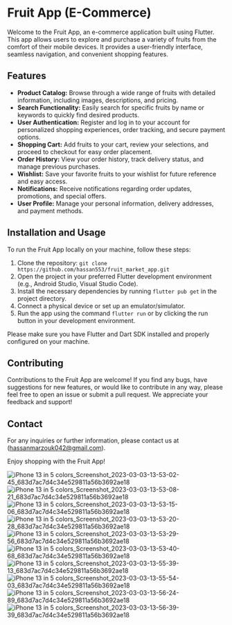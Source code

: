 # Fruit App (E-Commerce)

Welcome to the Fruit App, an e-commerce application built using Flutter. This app allows users to explore and purchase a variety of fruits from the comfort of their mobile devices. It provides a user-friendly interface, seamless navigation, and convenient shopping features.

## Features

- **Product Catalog:** Browse through a wide range of fruits with detailed information, including images, descriptions, and pricing.
- **Search Functionality:** Easily search for specific fruits by name or keywords to quickly find desired products.
- **User Authentication:** Register and log in to your account for personalized shopping experiences, order tracking, and secure payment options.
- **Shopping Cart:** Add fruits to your cart, review your selections, and proceed to checkout for easy order placement.
- **Order History:** View your order history, track delivery status, and manage previous purchases.
- **Wishlist:** Save your favorite fruits to your wishlist for future reference and easy access.
- **Notifications:** Receive notifications regarding order updates, promotions, and special offers.
- **User Profile:** Manage your personal information, delivery addresses, and payment methods.

## Installation and Usage

To run the Fruit App locally on your machine, follow these steps:

1. Clone the repository: `git clone https://github.com/hassan553/fruit_market_app.git`
2. Open the project in your preferred Flutter development environment (e.g., Android Studio, Visual Studio Code).
3. Install the necessary dependencies by running `flutter pub get` in the project directory.
4. Connect a physical device or set up an emulator/simulator.
5. Run the app using the command `flutter run` or by clicking the run button in your development environment.

Please make sure you have Flutter and Dart SDK installed and properly configured on your machine.

## Contributing

Contributions to the Fruit App are welcome! If you find any bugs, have suggestions for new features, or would like to contribute in any way, please feel free to open an issue or submit a pull request. We appreciate your feedback and support!

## Contact

For any inquiries or further information, please contact us at (hassanmarzouk042@gmail.com).

Enjoy shopping with the Fruit App!

![iPhone 13 in 5 colors_Screenshot_2023-03-03-13-53-02-45_683d7ac7d4c34e529811a56b3692ae18](https://user-images.githubusercontent.com/74131893/232624332-10892a42-8698-4a7d-829e-1bfb1f231c5e.png)
![iPhone 13 in 5 colors_Screenshot_2023-03-03-13-53-08-21_683d7ac7d4c34e529811a56b3692ae18](https://user-images.githubusercontent.com/74131893/232624349-c75552ac-f732-4e7f-b9ca-1b56510db1ef.png)
![iPhone 13 in 5 colors_Screenshot_2023-03-03-13-53-15-06_683d7ac7d4c34e529811a56b3692ae18](https://user-images.githubusercontent.com/74131893/232624358-2d249490-6441-4dd8-a499-bcd2f50eb9fa.png)
![iPhone 13 in 5 colors_Screenshot_2023-03-03-13-53-20-28_683d7ac7d4c34e529811a56b3692ae18](https://user-images.githubusercontent.com/74131893/232624364-d18b977b-f596-4053-92b8-9420feadf3ec.png)
![iPhone 13 in 5 colors_Screenshot_2023-03-03-13-53-29-56_683d7ac7d4c34e529811a56b3692ae18](https://user-images.githubusercontent.com/74131893/232624369-f25310bb-4632-4de7-aa4a-e49f9b11d241.png)
![iPhone 13 in 5 colors_Screenshot_2023-03-03-13-53-40-68_683d7ac7d4c34e529811a56b3692ae18](https://user-images.githubusercontent.com/74131893/232624371-238b17a4-26be-4fcb-86f1-77d4e1b6faa2.png)
![iPhone 13 in 5 colors_Screenshot_2023-03-03-13-55-39-13_683d7ac7d4c34e529811a56b3692ae18](https://user-images.githubusercontent.com/74131893/232624376-412ce6d4-1cac-4624-ac76-14a6509d7ff1.png)
![iPhone 13 in 5 colors_Screenshot_2023-03-03-13-55-54-03_683d7ac7d4c34e529811a56b3692ae18](https://user-images.githubusercontent.com/74131893/232624384-e6d78f66-2b90-482b-ab1d-5f64f90a1e98.png)
![iPhone 13 in 5 colors_Screenshot_2023-03-03-13-56-24-89_683d7ac7d4c34e529811a56b3692ae18](https://user-images.githubusercontent.com/74131893/232624390-3f365441-2ec8-4300-83c8-599fcf4f4a90.png)
![iPhone 13 in 5 colors_Screenshot_2023-03-03-13-56-39-39_683d7ac7d4c34e529811a56b3692ae18](https://user-images.githubusercontent.com/74131893/232624398-68e0a098-ca7d-42b7-82dd-ca35d2fd832b.png)

